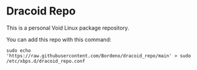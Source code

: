 # Dracoid Repo
This is a personal Void Linux package repository.

You can add this repo with this command:
```
sudo echo 'https://raw.githubusercontent.com/Bordeno/dracoid_repo/main' > sudo /etc/xbps.d/dracoid_repo.conf
```